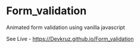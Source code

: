 # Form_validation
Animated form validation using vanilla javascript

See Live - https://Devkruz.github.io/Form_validation
